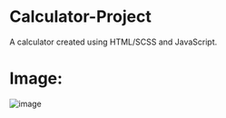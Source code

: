 # Calculator-Project
A calculator created using HTML/SCSS and JavaScript.


# Image:
![image](https://user-images.githubusercontent.com/79642065/197752278-3a672e00-5df2-48c6-96ac-2ddbc824aceb.png)
